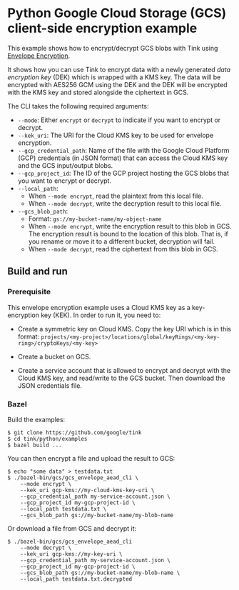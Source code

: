 # Python Google Cloud Storage (GCS) client-side encryption example

This example shows how to encrypt/decrypt GCS blobs with Tink using
[Envelope Encryption](https://cloud.google.com/kms/docs/envelope-encryption).

It shows how you can use Tink to encrypt data with a newly generated *data
encryption key* (DEK) which is wrapped with a KMS key. The data will be
encrypted with AES256 GCM using the DEK and the DEK will be encrypted with the
KMS key and stored alongside the ciphertext in GCS.

The CLI takes the following required arguments:

*   `--mode`: Either `encrypt` or `decrypt` to indicate if you want to encrypt
    or decrypt.
*   `--kek_uri`: The URI for the Cloud KMS key to be used for envelope encryption.
*   `--gcp_credential_path`: Name of the file with the Google Cloud Platform (GCP)
    credentials (in JSON format) that can access the Cloud KMS key and the GCS
    input/output blobs.
*   `--gcp_project_id`: The ID of the GCP project hosting the GCS blobs that you
    want to encrypt or decrypt.
*   `--local_path`:
    *   When `--mode encrypt`, read the plaintext from this local file.
    *   When `--mode decrypt`, write the decryption result to this local file.
*   `--gcs_blob_path`:
    *   Format: `gs://my-bucket-name/my-object-name`
    *   When `--mode encrypt`, write the encryption result to this blob in GCS.
        The encryption result is bound to the location of this blob. That is, if
        you rename or move it to a different bucket, decryption will fail.
    *   When `--mode decrypt`, read the ciphertext from this blob in GCS.

## Build and run

### Prerequisite

This envelope encryption example uses a Cloud KMS key as a key-encryption key
(KEK). In order to run it, you need to:

*   Create a symmetric key on Cloud KMS. Copy the key URI which is in this
    format:
    `projects/<my-project>/locations/global/keyRings/<my-key-ring>/cryptoKeys/<my-key>`

*   Create a bucket on GCS.

*   Create a service account that is allowed to encrypt and decrypt with the
    Cloud KMS key, and read/write to the GCS bucket. Then download the JSON
    credentials file.

### Bazel

Build the examples:

```shell
$ git clone https://github.com/google/tink
$ cd tink/python/examples
$ bazel build ...
```

You can then encrypt a file and upload the result to GCS:

```shell
$ echo "some data" > testdata.txt
$ ./bazel-bin/gcs/gcs_envelope_aead_cli \
    --mode encrypt \
    --kek_uri gcp-kms://my-cloud-kms-key-uri \
    --gcp_credential_path my-service-account.json \
    --gcp_project_id my-gcp-project-id \
    --local_path testdata.txt \
    --gcs_blob_path gs://my-bucket-name/my-blob-name
```

Or download a file from GCS and decrypt it:

```shell
$ ./bazel-bin/gcs/gcs_envelope_aead_cli
    --mode decrypt \
    --kek_uri gcp-kms://my-key-uri \
    --gcp_credential_path my-service-account.json \
    --gcp_project_id my-gcp-project-id \
    --gcs_blob_path gs://my-bucket-name/my-blob-name \
    --local_path testdata.txt.decrypted
```
